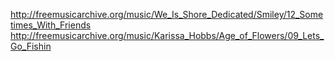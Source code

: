 http://freemusicarchive.org/music/We_Is_Shore_Dedicated/Smiley/12_Sometimes_With_Friends
http://freemusicarchive.org/music/Karissa_Hobbs/Age_of_Flowers/09_Lets_Go_Fishin
